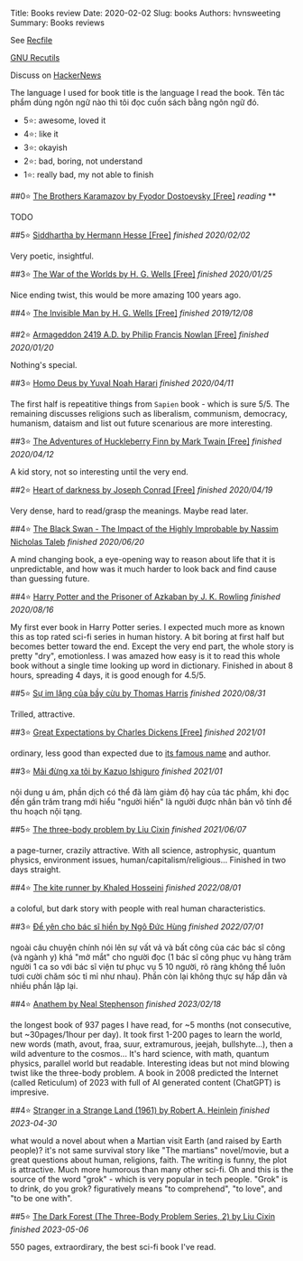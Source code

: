 Title: Books review
Date: 2020-02-02
Slug: books
Authors: hvnsweeting
Summary: Books reviews

See [Recfile]({attach}books.rec)

[GNU Recutils](https://www.gnu.org/software/recutils/manual/recutils.html#Top)

Discuss on [HackerNews](https://news.ycombinator.com/item?id=22153665)

The language I used for book title is the language I read the book.
Tên tác phẩm dùng ngôn ngữ nào thì tôi đọc cuốn sách bằng ngôn ngữ đó.

- 5⭐: awesome, loved it
- 4⭐: like it
- 3⭐: okayish
- 2⭐: bad, boring, not understand
- 1⭐: really bad, my not able to finish


##0⭐ [The Brothers Karamazov by Fyodor Dostoevsky [Free]](https://standardebooks.org/ebooks/fyodor-dostoevsky/the-brothers-karamazov/constance-garnett)
*reading* **

TODO

##5⭐ [Siddhartha by Hermann Hesse [Free]](https://standardebooks.org/ebooks/hermann-hesse/siddhartha/gunther-olesch_anke-dreher_amy-coulter_stefan-langer_semyon-chaichenets)
*finished* *2020/02/02*

Very poetic, insightful.

##3⭐ [The War of the Worlds by H. G. Wells [Free]](https://standardebooks.org/ebooks/h-g-wells/the-war-of-the-worlds)
*finished* *2020/01/25*

Nice ending twist, this would be more amazing 100 years ago.

##4⭐ [The Invisible Man by H. G. Wells [Free]](https://standardebooks.org/ebooks/h-g-wells/the-invisible-man)
*finished* *2019/12/08*



##2⭐ [Armageddon 2419 A.D. by Philip Francis Nowlan [Free]](https://standardebooks.org/ebooks/philip-francis-nowlan/armageddon-2419-a-d)
*finished* *2020/01/20*

Nothing's special.

##3⭐ [Homo Deus by Yuval Noah Harari](https://en.wikipedia.org/wiki/Homo_Deus:_A_Brief_History_of_Tomorrow)
*finished* *2020/04/11*

The first half is repeatitive things from `Sapien` book - which is sure 5/5. The remaining discusses religions such as liberalism, communism, democracy, humanism, dataism and list out future scenarious are more interesting.

##3⭐ [The Adventures of Huckleberry Finn by Mark Twain [Free]](https://standardebooks.org/ebooks/mark-twain/the-adventures-of-huckleberry-finn)
*finished* *2020/04/12*

A kid story, not so interesting until the very end.

##2⭐ [Heart of darkness by Joseph Conrad [Free]](https://standardebooks.org/ebooks/joseph-conrad/heart-of-darkness)
*finished* *2020/04/19*

Very dense, hard to read/grasp the meanings. Maybe read later.

##4⭐ [The Black Swan -  The Impact of the Highly Improbable by Nassim Nicholas Taleb]()
*finished* *2020/06/20*

A mind changing book, a eye-opening way to reason about life that it is unpredictable, and how was it much harder to look back and find cause than guessing future.

##4⭐ [Harry Potter and the Prisoner of Azkaban by J. K. Rowling](https://en.wikipedia.org/wiki/Harry_Potter_and_the_Prisoner_of_Azkaban)
*finished* *2020/08/16*

My first ever book in Harry Potter series. I expected much more as known this as top rated sci-fi series in human history. A bit boring at first half but becomes better toward the end. Except the very end part, the whole story is pretty "dry", emotionless.  I was amazed how easy is it to read this whole book without a single time looking up word in dictionary. Finished in about 8 hours, spreading 4 days, it is good enough for 4.5/5.

##5⭐ [Sự im lặng của bầy cừu by Thomas Harris]()
*finished* *2020/08/31*

Trilled, attractive.

##3⭐ [Great Expectations by Charles Dickens [Free]](https://standardebooks.org/ebooks/charles-dickens/great-expectations)
*finished* *2021/01*

ordinary, less good than expected due to [its famous name](https://github.com/great-expectations/great_expectations) and author.

##3⭐ [Mãi đừng xa tôi by Kazuo Ishiguro](https://en.wikipedia.org/wiki/Never_Let_Me_Go_%28novel%29)
*finished* *2021/01*

nội dung u ám, phần dịch có thể đã làm giảm độ hay của tác phẩm, khi đọc đến gần trăm trang mới hiểu "người hiến" là người được nhân bản vô tính để thu hoạch nội tạng.

##5⭐ [The three-body problem by Liu Cixin](https://en.wikipedia.org/wiki/The_Three-Body_Problem_(novel))
*finished* *2021/06/07*

a page-turner, crazily attractive. With all science, astrophysic, quantum physics, environment issues, human/capitalism/religious... Finished in two days straight.

##4⭐ [The kite runner by Khaled Hosseini](https://en.wikipedia.org/wiki/The_Kite_Runner)
*finished* *2022/08/01*

a coloful, but dark story with people with real human characteristics.

##3⭐ [Để yên cho bác sĩ hiền by Ngô Đức Hùng](https://www.goodreads.com/book/show/39285026-y-n-cho-b-c-s-hi-n)
*finished* *2022/07/01*

ngoài câu chuyện chính nói lên sự vất vả và bất công của các bác sĩ công (và ngành y) khá "mở mắt" cho người đọc (1 bác sĩ công phục vụ hàng trăm người 1 ca so với bác sĩ viện tư phục vụ 5 10 người, rõ ràng không thể luôn tươi cười chăm sóc tỉ mỉ như nhau). Phần còn lại không thực sự hấp dẫn và nhiều phần lặp lại.

##4⭐ [Anathem by Neal Stephenson](https://en.wikipedia.org/wiki/Anathem)
*finished* *2023/02/18*

the longest book of 937 pages I have read, for ~5 months (not consecutive, but ~30pages/1hour per day). It took first 1-200 pages to learn the world, new words (math, avout, fraa, suur, extramurous, jeejah, bullshyte...), then a wild adventure to the cosmos... It's hard science, with math, quantum physics, parallel world but readable. Interesting ideas but not mind blowing twist like the three-body problem. A book in 2008 predicted the Internet (called Reticulum) of 2023 with full of AI generated content (ChatGPT) is impresive.

##4⭐ [Stranger in a Strange Land (1961) by Robert A. Heinlein](https://en.wikipedia.org/wiki/Stranger_in_a_Strange_Land)
*finished* *2023-04-30*

what would a novel about when a Martian visit Earth (and raised by Earth people)? it's not same survival story like "The martians" novel/movie, but a great questions about human, religions, faith. The writing is funny, the plot is attractive. Much more humorous than many other sci-fi. Oh and this is the source of the word "grok" - which is very popular in tech people. "Grok" is to drink, do you grok?  figuratively means "to comprehend", "to love", and "to be one with".

##5⭐ [The Dark Forest (The Three-Body Problem Series, 2) by Liu Cixin](https://en.wikipedia.org/wiki/The_Dark_Forest)
*finished* *2023-05-06*

550 pages, extraordirary, the best sci-fi book I've read.
